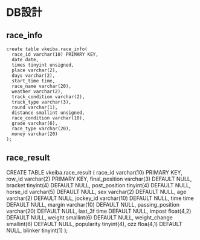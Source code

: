 # DB設計

## race_info

```
create table vkeiba.race_info(
  race_id varchar(10) PRIMARY KEY,
  date date,
  times tinyint unsigned,
  place varchar(2),
  days varchar(2),
  start_time time,
  race_name varchar(20),
  weather varchar(2),
  track_condition varchar(2),
  track_type varchar(3),
  round varchar(1),
  distance smallint unsigned,
  race_condition varchar(10),
  grade varchar(6),
  race_type varchar(20),
  money varchar(20)
);
```

## race_result

CREATE TABLE vkeiba.race_result (
  race_id varchar(10) PRIMARY KEY,
  row_id varchar(2) PRIMARY KEY,
  final_position varchar(3) DEFAULT NULL,
  bracket tinyint(4) DEFAULT NULL,
  post_position tinyint(4) DEFAULT NULL,
  horse_id varchar(5) DEFAULT NULL,
  sex varchar(2) DEFAULT NULL,
  age varchar(2) DEFAULT NULL,
  jockey_id varchar(10) DEFAULT NULL,
  time time DEFAULT NULL,
  margin varchar(10) DEFAULT NULL,
  passing_position varchar(20) DEFAULT NULL,
  last_3f time DEFAULT NULL,
  impost float(4,2) DEFAULT NULL,
  weight smallint(6) DEFAULT NULL,
  weight_change smallint(6) DEFAULT NULL,
  popularity tinyint(4),
  ozz floa(4,1) DEFAULT NULL,
  blinker tinyint(1)
);

```
